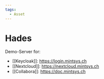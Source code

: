 ```yaml
---
tags:
  - Asset
---
```


# Hades

Demo-Server for:

- [[Keycloak]]: <https://login.mintsys.ch>
- [[Nextcloud]]: <https://nextcloud.mintsys.ch>
- [[Collabora]]: <https://doc.mintsys.ch>
